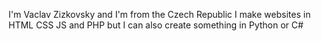 I'm Vaclav Zizkovsky and I'm from the Czech Republic
I make websites in HTML CSS JS and PHP but I can also create something in Python or C#










